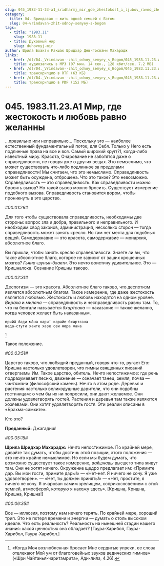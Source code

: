 ```yaml
---
slug: 045_1983-11-23-a1_sridharmj_mir_gde_zhestokost_i_ljubov_ravno_zhelanny
category:
  title: 04. Вриндаван — жить одной семьей с Богом
  slug: 04-vrindavan-zhit-odnoy-semyey-s-bogom
tags:
  - title: "1983.11"
    slug: 1983-11
  - title: Духовный мир
    slug: duhovnyj-mir
author: Шрила Бхакти Ракшак Шридхар Дев-Госвами Махарадж
links:
  - href: /dl/04._Vrindavan--zhit_odnoy_semyey_s_Bogom/045_1983.11.23.A1_SridharMj_Mir_gde_zhestokost_i_ljubov_ravno_zhelanny.mp3
    title: аудиозапись в MP3 (07 мин. 14 сек., 128 кбит/сек, 7.2 МБ)
  - href: /dl/04._Vrindavan--zhit_odnoy_semyey_s_Bogom/045_1983.11.23.A1_SridharMj_Mir_gde_zhestokost_i_ljubov_ravno_zhelanny.rtf
    title: транскрипцию в RTF (63 КБ)
  - href: /dl/04._Vrindavan--zhit_odnoy_semyey_s_Bogom/045_1983.11.23.A1_SridharMj_Mir_gde_zhestokost_i_ljubov_ravno_zhelanny.pdf
    title: транскрипцию в PDF (152 МБ)
---
```


# 045. 1983.11.23.А1 Мир, где жестокость и любовь равно желанны

…правильно или неправильно… Поскольку это — наиболее естественный фундаментальный поток, для Себя. Только у Него есть подлинные права на все и вся. Самый широкий круг(?), когда-либо известный миру. Красота, Очарование не заботятся даже о справедливости, не говоря уже о других вещах. Это немыслимо, что может существовать что-либо подлинное за пределами справедливости! Мы считаем, что это немыслимо. Справедливость может быть осуждена, отброшена. Что это такое? Это невозможно. Справедливость — это справедливость. Как справедливости можно бросить вызов? Но такой вызов можно бросить. Существует измерение подобного вызова. Справедливость становится вором, чтобы проникнуть в это царство.

*#00:01:26#*

Для того чтобы существовала справедливость, необходимы две стороны: вопрос зла и добра, правильного и неправильного. И необходим свод законов, администрация, несколько сторон — тогда справедливость может занять кресло. Но там нет места для подобных вещей. Самодержавие — это красота, самодержавие — монархия, абсолютное благо.

Вы пришли, чтобы занять кресло справедливости. Знаете ли вы, что такое абсолютное благо, которое не зависит от ваших крошечных мозгов? *Гьяна-шунья-бхакти*. Это нечто воистину удивительное. Это — Кришналока. Сознание Кришны таково.

*#00:02:31#*

Деспотизм — это красота. Абсолютное благо таково, что деспотизм является абсолютным благом. Такое измерение, где даже жестокость является любовью. Жестокость и любовь находятся на одном уровне. *Вираха* и *милана* — справедливость и несправедливость равны там. То, что на бенгали называется *бхартсана* — наказание — также желанно, когда человек желает быть наказанным.

    прийа̄ йади ма̄на кари’ карайе бхартсана
    веда-стути хаите харе сеи мора мана
[^_ftn1]

Такое положение.

*#00:03:51#*

Царство таково, что любящий преданный, говоря что-то, ругает Его: Кришна настолько удовлетворен, что гимны священных писаний отвергаемы Им. Такое царство, обитель. Нечто непостижимое: где речь подразумевает песню, движение — означает танец, земля, почва — *чинтамани* (философский камень). Нечто в этом роде. Деревья и растения настолько великодушные дарители, что они подобны гостиницам: о чем бы их ни попросили, они дают желаемое. Они должны удовлетворять гостей. Растения и деревья там также являются хозяевами. Они хотят удовлетворять гостя. Эти реалии описаны в «Брахма-самхите».

Кто это?

**Преданный:** Джагадиш!

*#00:05:15#*

**Шрила Шридхар Махарадж:** Нечто непостижимое. По крайней мере, давайте так думать, чтобы достичь этой позиции, этого положения — это нечто крайне немыслимое. Но если мы будем думать, что возможно существует такое измерение, *вайшнавы* высшего типа живут там. Они не хотят ничего. Окружение щедро предлагает им: «Примите дар. Вы мои гости, примите дары!» — «Нет-нет. Я ничего не хочу. Я уже удовлетворен». — «Нет, ты должен принять!» — «Нет, простите, я ничего не хочу. Я очарован самим зрелищем, соприкосновением с этой землей, атмосферой, которую я нахожу здесь». [Кришна, Кришна, Кришна, Кришна!]

*#00:06:35#*

Все — иллюзия, поэтому нам нечего терять. По крайней мере, хороший трип. Это не потеря времени и энергии — думать о столь высоком идеале. Что есть реальность? Реальность на нынешней стадии нашего знания: какой ценностью она обладает? [Гаура-Харибол, Гаура-Харибол, Гаура-Харибол.]



[^_ftn1]: «Когда Моя возлюбленная бросает Мне сердитые упреки, ее слова отвлекают Мой ум от благоговейных звуков ведических гимнов» («Шри Чайтанья-чаритамрита», Ади-лила, 4.26).

